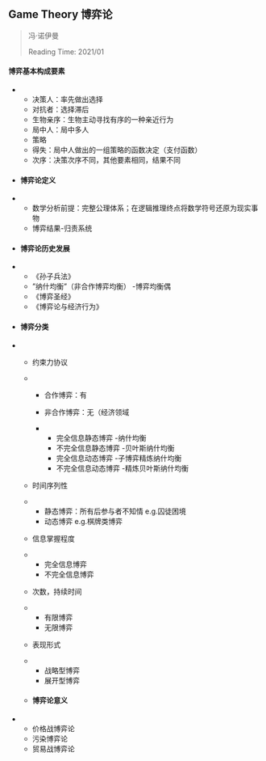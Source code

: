 ## Game Theory 博弈论

> 冯·诺伊曼
>
> Reading Time: 2021/01



#### 	博弈基本构成要素

- - 决策人：率先做出选择
  - 对抗者：选择滞后
  - 生物亲序：生物主动寻找有序的一种亲近行为
  - 局中人：局中多人
  - 策略
  - 得失：局中人做出的一组策略的函数决定（支付函数）
  - 次序：决策次序不同，其他要素相同，结果不同

- #### 博弈论定义

- - 数学分析前提：完整公理体系；在逻辑推理终点将数学符号还原为现实事物
  - 博弈结果-归责系统

- #### 博弈论历史发展

- - 《孙子兵法》
  - ”纳什均衡”（非合作博弈均衡） -博弈均衡偶
  - 《博弈圣经》
  - 《博弈论与经济行为》

- #### 博弈分类

- - 约束力协议

  - - 合作博弈：有

    - 非合作博弈：无（经济领域

    - - 完全信息静态博弈 -纳什均衡
      - 不完全信息静态博弈 -贝叶斯纳什均衡
      - 完全信息动态博弈 -子博弈精炼纳什均衡
      - 不完全信息动态博弈 -精炼贝叶斯纳什均衡

  - 时间序列性

  - - 静态博弈：所有后参与者不知情 e.g.囚徒困境
    - 动态博弈 e.g.棋牌类博弈

  - 信息掌握程度

  - - 完全信息博弈
    - 不完全信息博弈

  - 次数，持续时间

  - - 有限博弈
    - 无限博弈

  - 表现形式

  - - 战略型博弈
    - 展开型博弈

  - #### 博弈论意义

- - 价格战博弈论
  - 污染博弈论
  - 贸易战博弈论